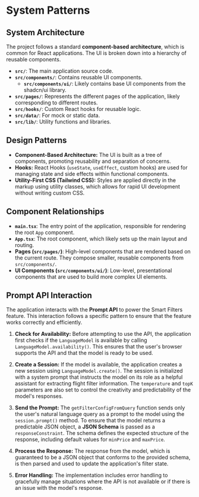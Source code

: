 # System Patterns

## System Architecture

The project follows a standard **component-based architecture**, which is common for React applications. The UI is broken down into a hierarchy of reusable components.

- **`src/`**: The main application source code.
- **`src/components/`**: Contains reusable UI components.
  - **`src/components/ui/`**: Likely contains base UI components from the shadcn/ui library.
- **`src/pages/`**: Represents the different pages of the application, likely corresponding to different routes.
- **`src/hooks/`**: Custom React hooks for reusable logic.
- **`src/data/`**: For mock or static data.
- **`src/lib/`**: Utility functions and libraries.

## Design Patterns

- **Component-Based Architecture:** The UI is built as a tree of components, promoting reusability and separation of concerns.
- **Hooks:** React Hooks (`useState`, `useEffect`, custom hooks) are used for managing state and side effects within functional components.
- **Utility-First CSS (Tailwind CSS):** Styles are applied directly in the markup using utility classes, which allows for rapid UI development without writing custom CSS.

## Component Relationships

- **`main.tsx`**: The entry point of the application, responsible for rendering the root `App` component.
- **`App.tsx`**: The root component, which likely sets up the main layout and routing.
- **Pages (`src/pages/`)**: High-level components that are rendered based on the current route. They compose smaller, reusable components from `src/components/`.
- **UI Components (`src/components/ui/`)**: Low-level, presentational components that are used to build more complex UI elements.

## Prompt API Interaction

The application interacts with the **Prompt API** to power the Smart Filters feature. This interaction follows a specific pattern to ensure that the feature works correctly and efficiently.

1.  **Check for Availability:** Before attempting to use the API, the application first checks if the `LanguageModel` is available by calling `LanguageModel.availability()`. This ensures that the user's browser supports the API and that the model is ready to be used.

2.  **Create a Session:** If the model is available, the application creates a new session using `LanguageModel.create()`. The session is initialized with a system prompt that instructs the model on its role as a helpful assistant for extracting flight filter information. The `temperature` and `topK` parameters are also set to control the creativity and predictability of the model's responses.

3.  **Send the Prompt:** The `getFilterConfigFromQuery` function sends only the user's natural language query as a prompt to the model using the `session.prompt()` method. To ensure that the model returns a predictable JSON object, a **JSON Schema** is passed as a `responseConstraint`. The schema defines the expected structure of the response, including default values for `minPrice` and `maxPrice`.

4.  **Process the Response:** The response from the model, which is guaranteed to be a JSON object that conforms to the provided schema, is then parsed and used to update the application's filter state.

5.  **Error Handling:** The implementation includes error handling to gracefully manage situations where the API is not available or if there is an issue with the model's response.
